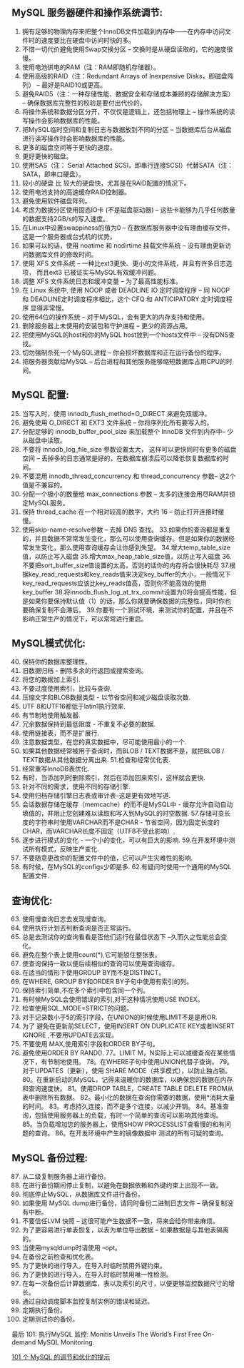 MySQL 服务器硬件和操作系统调节: 
---------------------------------------------------------------------------------
1. 拥有足够的物理内存来把整个InnoDB文件加载到内存中——在内存中访问文件时的速度要比在硬盘中访问时快的多。
2. 不惜一切代价避免使用Swap交换分区 – 交换时是从硬盘读取的，它的速度很慢。
3. 使用电池供电的RAM（注：RAM即随机存储器）。
4. 使用高级的RAID（注：Redundant Arrays of Inexpensive Disks，即磁盘阵列） – 最好是RAID10或更高。
5. 避免RAID5（注：一种存储性能、数据安全和存储成本兼顾的存储解决方案） – 确保数据库完整性的校验是要付出代价的。
6. 将操作系统和数据分区分开，不仅仅是逻辑上，还包括物理上 – 操作系统的读写操作会影响数据库的性能。
7. 把MySQL临时空间和复制日志与数据放到不同的分区 – 当数据库后台从磁盘进行读写操作时会影响数据库的性能。
8. 更多的磁盘空间等于更快的速度。 
9. 更好更快的磁盘。 
10. 使用SAS（注： Serial Attached SCSI，即串行连接SCSI）代替SATA（注：SATA，即串口硬盘）。 
11. 较小的硬盘 比 较大的硬盘快，尤其是在RAID配置的情况下。 
12. 使用电池支持的高速缓存RAID控制器。 
13. 避免使用软件磁盘阵列。 
14. 考虑为数据分区使用固态IO卡 (不是磁盘驱动器) – 这些卡能够为几乎任何数量的数据支持2GB/s的写入速度。 
15. 在Linux中设置swappiness的值为0 – 在数据库服务器中没有理由缓存文件，这是一个服务器或台式机的优势。 
16. 如果可以的话，使用 noatime 和 nodirtime 挂载文件系统 – 没有理由更新访问数据库文件的修改时间。
17. 使用 XFS 文件系统 – 一种比ext3更快、更小的文件系统，并且有许多日志选项， 而且ext3 已被证实与MySQL有双缓冲问题。 
18. 调整 XFS 文件系统日志和缓冲变量 – 为了最高性能标准。 
19. 在 Linux 系统中, 使用 NOOP 或者 DEADLINE IO 定时调度程序 – 同 NOOP 和 DEADLINE定时调度程序相比，这个 CFQ 和 ANTICIPATORY 定时调度程序 显得非常慢。 
20. 使用64位的操作系统 – 对于MySQL，会有更大的内存支持和使用。 
21. 删除服务器上未使用的安装包和守护进程 – 更少的资源占用。 
22. 把使用MySQL的host和你的MySQL host放到一个hosts文件中 – 没有DNS查找。 
23. 切勿强制杀死一个MySQL进程 – 你会损坏数据库和正在运行备份的程序。 
24. 把服务器贡献给MySQL – 后台进程和其他服务能够缩短数据库占用CPU的时间。 



MySQL 配置: 
-------------------------------------------------------------------------------
25. 当写入时，使用 innodb_flush_method=O_DIRECT 来避免双缓冲。 
26. 避免使用 O_DIRECT 和 EXT3 文件系统 – 你将序列化所有要写入的。 
27. 分配足够的 innodb_buffer_pool_size 来加载整个 InnoDB 文件到内存中– 少从磁盘中读取。
28. 不要将 innodb_log_file_size 参数设置太大， 这样可以更快同时有更多的磁盘空间 – 丢掉多的日志通常是好的，在数据库崩溃后可以降低恢复数据库的时间。 
29. 不要混用 innodb_thread_concurrency 和 thread_concurrency 参数– 这2个值是不兼容的。
30. 分配一个极小的数量给 max_connections 参数 – 太多的连接会用尽RAM并锁定MySQL服务。 
31. 保持 thread_cache 在一个相对较高的数字，大约 16 – 防止打开连接时缓慢。 
32. 使用skip-name-resolve参数 – 去掉 DNS 查找。
33.如果你的查询都是重复的，并且数据不常常发生变化，那么可以使用查询缓存。但是如果你的数据经常发生变化，那么使用查询缓存会让你感到失望。 
34.增大temp_table_size值，以防止写入磁盘 
35.增大max_heap_table_size值，以防止写入磁盘 
36.不要把sort_buffer_size值设置的太高，否则的话你的内存将会很快耗尽 
37.根据key_read_requests和key_reads值来决定key_buffer的大小，一般情况下key_read_requests应该比key_reads值高，否则你不能高效的使用key_buffer
38.将innodb_flush_log_at_trx_commit设置为0将会提高性能，但是如果你要保持默认值（1）的话，那么你就要确保数据的完整性，同时你也要确保复制不会滞后。
39.你要有一个测试环境，来测试你的配置，并且在不影响正常生产的情况下，可以常常进行重启。 



MySQL模式优化: 
--------------------------------------------------------------------------------
40. 保持你的数据库整理性。 
41. 旧数据归档 - 删除多余的行返回或搜索查询。 
42. 将您的数据加上索引. 
43. 不要过度使用索引，比较与查询. 
44. 压缩文字和BLOB数据类型 - 以节省空间和减少磁盘读取次数. 
45. UTF 8和UTF16都低于latin1执行效率. 
46. 有节制地使用触发器. 
47. 冗余数据保持到最低限度 - 不重复不必要的数据. 
48. 使用链接表，而不是扩展行. 
49. 注意数据类型，在您的真实数据中，尽可能使用最小的一个. 
50. 如果其他数据经常被用于查询时，而BLOB / TEXT数据不是，就把BLOB / TEXT数据从其他数据分离出来. 
51.检查和经常优化表. 
52. 经常重写InnoDB表优化. 
53. 有时，当添加列时删除索引，然后在添加回来索引，这样就会更快. 
54. 针对不同的需求，使用不同的存储引擎. 
55. 使用归档存储引擎日志表或审计表-这是更有效地写道. 
56. 会话数据存储在缓存（memcache）的而不是MySQL中 - 缓存允许自动自动填值的，并阻止您创建难以读取和写入到MySQL的时空数据.
57.存储可变长度的字符串时使用VARCHAR而不是CHAR - 节省空间，因为固定长度的CHAR，而VARCHAR长度不固定（UTF8不受此影响）. 
58. 逐步进行模式的变化 - 一个小的变化，可以有巨大的影响.
59.在开发环境中测试所有模式，反映生产变化. 
60. 不要随意更改你的配置文件中的值，它可以产生灾难性的影响. 
61. 有时候，在MySQL的configs少即是多. 
62.有疑问时使用一个通用的MySQL配置文件. 




查询优化: 
---------------------------------------------------------------------------------
63. 使用慢查询日志去发现慢查询。 
64. 使用执行计划去判断查询是否正常运行。 
65. 总是去测试你的查询看看是否他们运行在最佳状态下 –久而久之性能总会变化。 
66. 避免在整个表上使用count(*),它可能锁住整张表。 
67. 使查询保持一致以便后续相似的查询可以使用查询缓存。 
68. 在适当的情形下使用GROUP BY而不是DISTINCT。 
69. 在WHERE, GROUP BY和ORDER BY子句中使用有索引的列。 
70. 保持索引简单,不在多个索引中包含同一个列。 
71. 有时候MySQL会使用错误的索引,对于这种情况使用USE INDEX。 
72. 检查使用SQL_MODE=STRICT的问题。 
73. 对于记录数小于5的索引字段，在UNION的时候使用LIMIT不是是用OR. 
74. 为了 避免在更新前SELECT，使用INSERT ON DUPLICATE KEY或者INSERT IGNORE ,不要用UPDATE去实现。 
75. 不要使用 MAX,使用索引字段和ORDER BY子句。 
76. 避免使用ORDER BY RAND(). 
77。LIMIT M，N实际上可以减缓查询在某些情况下，有节制地使用。 
78。在WHERE子句中使用UNION代替子查询。 
79。对于UPDATES（更新），使用 SHARE MODE（共享模式），以防止独占锁。 
80。在重新启动的MySQL，记得来温暖你的数据库，以确保您的数据在内存和查询速度快。 
81。使用DROP TABLE，CREATE TABLE DELETE FROM从表中删除所有数据。 
82。最小化的数据在查询你需要的数据，使用*消耗大量的时间。 
83。考虑持久连接，而不是多个连接，以减少开销。 
84。基准查询，包括使用服务器上的负载，有时一个简单的查询可以影响其他查询。 
85。当负载增加您的服务器上，使用SHOW PROCESSLIST查看慢的和有问题的查询。 
86。在开发环境中产生的镜像数据中 测试的所有可疑的查询。 



MySQL 备份过程: 
---------------------------------------------------------------------------------
87. 从二级复制服务器上进行备份。 
88. 在进行备份期间停止复制，以避免在数据依赖和外键约束上出现不一致。 
89. 彻底停止MySQL，从数据库文件进行备份。 
90. 如果使用 MySQL dump进行备份，请同时备份二进制日志文件 – 确保复制没有中断。 
91. 不要信任LVM 快照 – 这很可能产生数据不一致，将来会给你带来麻烦。 
92. 为了更容易进行单表恢复，以表为单位导出数据 – 如果数据是与其他表隔离的。 
93. 当使用mysqldump时请使用 –opt。
94. 在备份之前检查和优化表。 
95. 为了更快的进行导入，在导入时临时禁用外键约束。 
96. 为了更快的进行导入，在导入时临时禁用唯一性检测。 
97. 在每一次备份后计算数据库，表以及索引的尺寸，以便更够监控数据尺寸的增长。 
98. 通过自动调度脚本监控复制实例的错误和延迟。 
99. 定期执行备份。 
100. 定期测试你的备份。 

最后 101: 执行MySQL 监控: Monitis Unveils The World’s First Free On-demand MySQL Monitoring.

[101 个 MySQL 的调节和优化的提示](https://www.shouce.ren/post/view/id/1405)